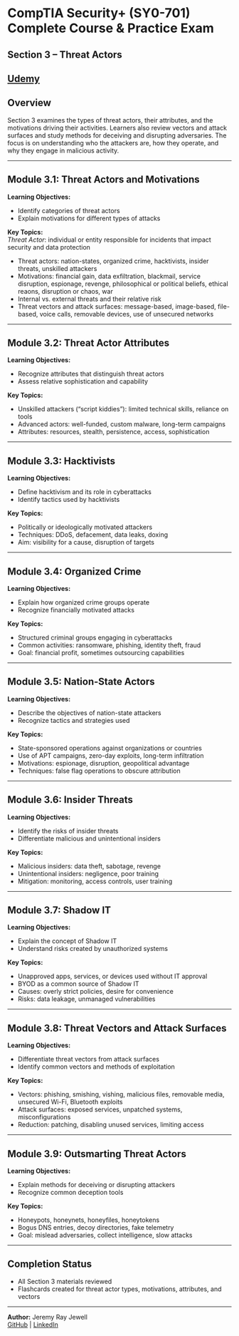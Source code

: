 # CompTIA Security+ (SY0-701) Complete Course & Practice Exam  
## Section 3 – Threat Actors  

[Udemy](https://www.udemy.com/course/securityplus/)  
---

## Overview  
Section 3 examines the types of threat actors, their attributes, and the motivations driving their activities. Learners also review vectors and attack surfaces and study methods for deceiving and disrupting adversaries. The focus is on understanding who the attackers are, how they operate, and why they engage in malicious activity.  

---

## Module 3.1: Threat Actors and Motivations  
**Learning Objectives:**  
- Identify categories of threat actors  
- Explain motivations for different types of attacks  

**Key Topics:**  
*Threat Actor*: individual or entity responsible for incidents that impact security and data protection
- Threat actors: nation-states, organized crime, hacktivists, insider threats, unskilled attackers  
- Motivations: financial gain, data exfiltration, blackmail, service disruption, espionage, revenge, philosophical or political beliefs, ethical reaons, disruption or chaos, war  
- Internal vs. external threats and their relative risk
- Threat vectors and attack surfaces: message-based, image-based, file-based, voice calls, removable devices, use of unsecured networks

---

## Module 3.2: Threat Actor Attributes  
**Learning Objectives:**  
- Recognize attributes that distinguish threat actors  
- Assess relative sophistication and capability  

**Key Topics:**  
- Unskilled attackers (“script kiddies”): limited technical skills, reliance on tools  
- Advanced actors: well-funded, custom malware, long-term campaigns  
- Attributes: resources, stealth, persistence, access, sophistication

---

## Module 3.3: Hacktivists  
**Learning Objectives:**  
- Define hacktivism and its role in cyberattacks  
- Identify tactics used by hacktivists  

**Key Topics:**  
- Politically or ideologically motivated attackers  
- Techniques: DDoS, defacement, data leaks, doxing  
- Aim: visibility for a cause, disruption of targets

---

## Module 3.4: Organized Crime  
**Learning Objectives:**  
- Explain how organized crime groups operate  
- Recognize financially motivated attacks  

**Key Topics:**  
- Structured criminal groups engaging in cyberattacks  
- Common activities: ransomware, phishing, identity theft, fraud  
- Goal: financial profit, sometimes outsourcing capabilities

---

## Module 3.5: Nation-State Actors  
**Learning Objectives:**  
- Describe the objectives of nation-state attackers  
- Recognize tactics and strategies used  

**Key Topics:**  
- State-sponsored operations against organizations or countries  
- Use of APT campaigns, zero-day exploits, long-term infiltration  
- Motivations: espionage, disruption, geopolitical advantage  
- Techniques: false flag operations to obscure attribution

---

## Module 3.6: Insider Threats  
**Learning Objectives:**  
- Identify the risks of insider threats  
- Differentiate malicious and unintentional insiders  

**Key Topics:**  
- Malicious insiders: data theft, sabotage, revenge  
- Unintentional insiders: negligence, poor training  
- Mitigation: monitoring, access controls, user training 

---

## Module 3.7: Shadow IT  
**Learning Objectives:**  
- Explain the concept of Shadow IT  
- Understand risks created by unauthorized systems  

**Key Topics:**  
- Unapproved apps, services, or devices used without IT approval  
- BYOD as a common source of Shadow IT  
- Causes: overly strict policies, desire for convenience  
- Risks: data leakage, unmanaged vulnerabilities 

---

## Module 3.8: Threat Vectors and Attack Surfaces  
**Learning Objectives:**  
- Differentiate threat vectors from attack surfaces  
- Identify common vectors and methods of exploitation  

**Key Topics:**  
- Vectors: phishing, smishing, vishing, malicious files, removable media, unsecured Wi-Fi, Bluetooth exploits  
- Attack surfaces: exposed services, unpatched systems, misconfigurations  
- Reduction: patching, disabling unused services, limiting access 

---

## Module 3.9: Outsmarting Threat Actors  
**Learning Objectives:**  
- Explain methods for deceiving or disrupting attackers  
- Recognize common deception tools  

**Key Topics:**  
- Honeypots, honeynets, honeyfiles, honeytokens  
- Bogus DNS entries, decoy directories, fake telemetry  
- Goal: mislead adversaries, collect intelligence, slow attacks 

---

## Completion Status  
- All Section 3 materials reviewed  
- Flashcards created for threat actor types, motivations, attributes, and vectors  

---

**Author:** Jeremy Ray Jewell  
[GitHub](https://github.com/jeremyrayjewell) | [LinkedIn](https://www.linkedin.com/in/jeremyrayjewell)  
